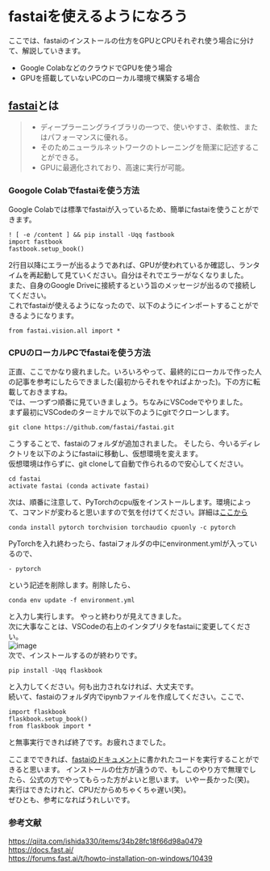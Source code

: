 # fastaiを使えるようになろう

ここでは、fastaiのインストールの仕方をGPUとCPUそれぞれ使う場合に分けて、解説していきます。
- Google ColabなどのクラウドでGPUを使う場合
- GPUを搭載していないPCのローカル環境で構築する場合

## [fastai](https://docs.fast.ai/)とは
> - ディープラーニングライブラリの一つで、使いやすさ、柔軟性、またはパフォーマンスに優れる。
> - そのためニューラルネットワークのトレーニングを簡潔に記述することができる。
> - GPUに最適化されており、高速に実行が可能。

### Googole Colabでfastaiを使う方法
Google Colabでは標準でfastaiが入っているため、簡単にfastaiを使うことができます。
```
! [ -e /content ] && pip install -Uqq fastbook
import fastbook
fastbook.setup_book()
```
2行目以降にエラーが出るようであれば、GPUが使われているか確認し、ランタイムを再起動して見ていください。自分はそれでエラーがなくなりました。  
また、自身のGoogle Driveに接続するという旨のメッセージが出るので接続してください。  
これでfastaiが使えるようになったので、以下のようにインポートすることができるようになります。
```
from fastai.vision.all import *
```
### CPUのローカルPCでfastaiを使う方法
正直、ここでかなり疲れました。いろいろやって、最終的にローカルで作った人の記事を参考にしたらできました(最初からそれをやればよかった)。下の方に転載しておきますね。  
では、一つずつ順番に見ていきましょう。ちなみにVSCodeでやりました。  
まず最初にVSCodeのターミナルで以下のようにgitでクローンします。
```
git clone https://github.com/fastai/fastai.git
```
こうすることで、fastaiのフォルダが追加されました。
そしたら、今いるディレクトリを以下のようにfastaiに移動し、仮想環境を変えます。  
仮想環境は作らずに、git cloneして自動で作られるので安心してください。
```
cd fastai
activate fastai (conda activate fastai)
```
次は、順番に注意して、PyTorchのcpu版をインストールします。環境によって、コマンドが変わると思いますので気を付けてください。詳細は[ここから](https://pytorch.org/)
```
conda install pytorch torchvision torchaudio cpuonly -c pytorch
```
PyTorchを入れ終わったら、fastaiフォルダの中にenvironment.ymlが入っているので、
```
- pytorch
```
という記述を削除します。削除したら、
```
conda env update -f environment.yml
```
と入力し実行します。 
やっと終わりが見えてきました。  
次に大事なことは、VSCodeの右上のインタプリタをfastaiに変更してください。  
![image](https://user-images.githubusercontent.com/106716245/183022327-d7fae55a-835f-4c09-a302-8515e6400c7d.png)  
次で、インストールするのが終わりです。
```
pip install -Uqq flaskbook
```
と入力してください。何も出力されなければ、大丈夫です。  
続いて、fastaiのフォルダ内でipynbファイルを作成してください。ここで、
```
import flaskbook
flaskbook.setup_book()
from flaskbook import *
```
と無事実行できれば終了です。お疲れさまでした。

ここまでできれば、[fastaiのドキュメント](https://docs.fast.ai/)に書かれたコードを実行することができると思います。  インストールの仕方が違うので、もしこのやり方で無理でしたら、公式の方でやってもらった方がよいと思います。
いやー長かった(笑)。  
実行はできたけれど、CPUだからめちゃくちゃ遅い(笑)。  
ぜひとも、参考になればうれしいです。

### 参考文献
https://qiita.com/ishida330/items/34b28fc18f66d98a0479  
https://docs.fast.ai/  
https://forums.fast.ai/t/howto-installation-on-windows/10439

